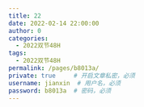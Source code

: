 ```yaml
---
title: 22
date: 2022-02-14 22:00:00
author: 0
categories: 
  - 2022双节48H
tags: 
  - 2022双节48H
permalink: /pages/b8013a/
private: true     # 开启文章私密，必须
username: jianxin  # 用户名，必须
password: b8013a  # 密码，必须
---
```


